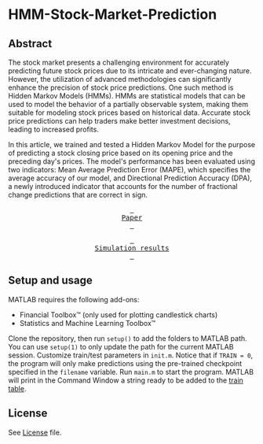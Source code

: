 # HMM-Stock-Market-Prediction
## Abstract
The stock market presents a challenging environment for accurately predicting future stock prices due to its intricate and ever-changing nature. However, the utilization of advanced methodologies can significantly enhance the precision of stock price predictions. One such method is Hidden Markov Models (HMMs). HMMs are statistical models that can be used to model the behavior of a partially observable system, making them suitable for modeling stock prices based on historical data. Accurate stock price predictions can help traders make better investment decisions, leading to increased profits.

In this article, we trained and tested a Hidden Markov Model for the purpose of predicting a stock closing price based on its opening price and the preceding day's prices. The model's performance has been evaluated using two indicators:  Mean Average Prediction Error (MAPE), which specifies the average accuracy of our model, and Directional Prediction Accuracy (DPA),  a newly introduced indicator that accounts for the number of fractional change predictions that are correct in sign.

<div align = center>

[<kbd> <br> Paper <br> </kbd>][pdf] 

[<kbd> <br> Simulation results <br> </kbd>][simres]

</div>

[pdf]: ./docs/HMM-Stock-Market-Prediction.pdf
[simres]: ./trains.md
## Setup and usage
MATLAB requires the following add-ons:
- Financial Toolbox&trade; (only used for plotting candlestick charts)
- Statistics and Machine Learning Toolbox&trade;

Clone the repository, then run `setup()` to add the folders to MATLAB path. You can use `setup(1)` to only update the path for the current MATLAB session.
Customize train/test parameters in `init.m`. Notice that if `TRAIN = 0`, the program will only make predictions using the pre-trained checkpoint specified in the `filename` variable. 
Run `main.m` to start the program.
MATLAB will print in the Command Window a string ready to be added to the [train table](./trains.md).

## License
See [License](./LICENSE.md) file.
